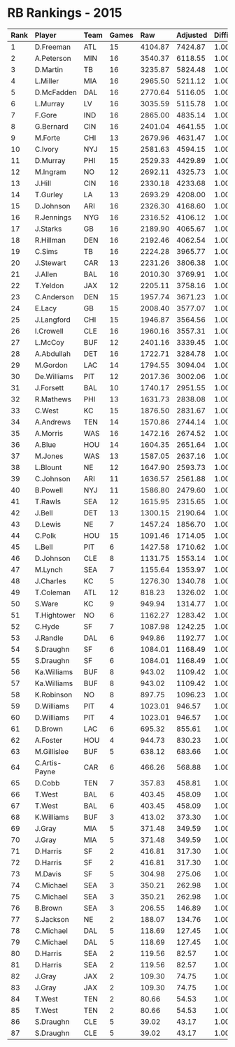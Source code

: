 # RB Rankings - 2015

| Rank | Player        | Team | Games | Raw     | Adjusted | Difficulty | Avg/Game | Typical | Consistency    | Trend    |
| :----| :-------------| :----| :-----| :-------| :--------| :----------| :--------| :-------| :--------------| :--------|
| 1    | D.Freeman     | ATL  | 15    | 4104.87 | 7424.87  | 1.000      | 494.99   | 485.26  | 7/1/7          | +106.9%  |
| 2    | A.Peterson    | MIN  | 16    | 3540.37 | 6118.55  | 1.000      | 382.41   | 383.28  | 9/1/6          | +104.0%  |
| 3    | D.Martin      | TB   | 16    | 3235.87 | 5824.48  | 1.000      | 364.03   | 365.46  | 8/1/7          | +114.2%  |
| 4    | L.Miller      | MIA  | 16    | 2965.50 | 5211.12  | 1.000      | 325.70   | 305.63  | 8/0/8          | +129.5%  |
| 5    | D.McFadden    | DAL  | 16    | 2770.64 | 5116.05  | 1.000      | 319.75   | 331.00  | 9/2/5          | +99.2%   |
| 6    | L.Murray      | LV   | 16    | 3035.59 | 5115.78  | 1.000      | 319.74   | 317.51  | 8/2/6          | +62.6%   |
| 7    | F.Gore        | IND  | 16    | 2865.00 | 4835.14  | 1.000      | 302.20   | 301.98  | 8/0/8          | +75.7%   |
| 8    | G.Bernard     | CIN  | 16    | 2401.04 | 4641.55  | 1.000      | 290.10   | 285.32  | 8/1/7          | +100.6%  |
| 9    | M.Forte       | CHI  | 13    | 2679.96 | 4631.47  | 1.000      | 356.27   | 360.88  | 6/1/6          | +73.5%   |
| 10   | C.Ivory       | NYJ  | 15    | 2581.63 | 4594.15  | 1.000      | 306.28   | 292.76  | 8/0/7          | +96.7%   |
| 11   | D.Murray      | PHI  | 15    | 2529.33 | 4429.89  | 1.000      | 295.33   | 302.58  | 9/0/6          | +161.6%  |
| 12   | M.Ingram      | NO   | 12    | 2692.11 | 4325.73  | 1.000      | 360.48   | 379.58  | 6/2/4          | INACTIVE |
| 13   | J.Hill        | CIN  | 16    | 2330.18 | 4233.68  | 1.000      | 264.61   | 247.83  | 6/0/10         | +109.4%  |
| 14   | T.Gurley      | LA   | 13    | 2693.29 | 4208.00  | 1.000      | 323.69   | 368.16  | 6/2/5          | +103.8%  |
| 15   | D.Johnson     | ARI  | 16    | 2326.30 | 4168.60  | 1.000      | 260.54   | 277.69  | 11/0/5         | +210.8%  |
| 16   | R.Jennings    | NYG  | 16    | 2316.52 | 4106.12  | 1.000      | 256.63   | 245.50  | 5/3/8          | +102.3%  |
| 17   | J.Starks      | GB   | 16    | 2189.90 | 4065.67  | 1.000      | 254.10   | 292.19  | 10/1/5         | +198.1%  |
| 18   | R.Hillman     | DEN  | 16    | 2192.46 | 4062.54  | 1.000      | 253.91   | 254.64  | 7/1/8          | +94.2%   |
| 19   | C.Sims        | TB   | 16    | 2224.28 | 3965.77  | 1.000      | 247.86   | 244.39  | 8/1/7          | +76.3%   |
| 20   | J.Stewart     | CAR  | 13    | 2231.26 | 3806.38  | 1.000      | 292.80   | 293.57  | 6/0/7          | INACTIVE |
| 21   | J.Allen       | BAL  | 16    | 2010.30 | 3769.91  | 1.000      | 235.62   | 229.49  | 9/1/6          | +387.6%  |
| 22   | T.Yeldon      | JAX  | 12    | 2205.11 | 3758.16  | 1.000      | 313.18   | 335.48  | 7/2/3          | INACTIVE |
| 23   | C.Anderson    | DEN  | 15    | 1957.74 | 3671.23  | 1.000      | 244.75   | 230.71  | 8/0/7          | +176.1%  |
| 24   | E.Lacy        | GB   | 15    | 2008.40 | 3577.07  | 1.000      | 238.47   | 218.15  | 7/0/8          | +272.7%  |
| 25   | J.Langford    | CHI  | 15    | 1946.87 | 3564.56  | 1.000      | 237.64   | 182.91  | 6/1/8          | +300.8%  |
| 26   | I.Crowell     | CLE  | 16    | 1960.16 | 3557.31  | 1.000      | 222.33   | 257.85  | 11/0/5         | +164.1%  |
| 27   | L.McCoy       | BUF  | 12    | 2401.16 | 3339.45  | 1.000      | 278.29   | 296.50  | 6/3/3          | +92.7%   |
| 28   | A.Abdullah    | DET  | 16    | 1722.71 | 3284.78  | 1.000      | 205.30   | 214.20  | 9/2/5          | +152.4%  |
| 29   | M.Gordon      | LAC  | 14    | 1794.55 | 3094.04  | 1.000      | 221.00   | 223.60  | 7/2/5          | +116.8%  |
| 30   | De.Williams   | PIT  | 12    | 2017.36 | 3002.06  | 1.000      | 250.17   | 250.17  | None/None/None | None     |
| 31   | J.Forsett     | BAL  | 10    | 1740.17 | 2951.55  | 1.000      | 295.16   | 289.14  | 5/0/5          | INACTIVE |
| 32   | R.Mathews     | PHI  | 13    | 1631.73 | 2838.08  | 1.000      | 218.31   | 217.80  | 6/2/5          | +175.4%  |
| 33   | C.West        | KC   | 15    | 1876.50 | 2831.67  | 1.000      | 188.78   | 199.79  | 11/0/4         | +394.9%  |
| 34   | A.Andrews     | TEN  | 14    | 1570.86 | 2744.14  | 1.000      | 196.01   | 187.43  | 6/0/8          | +210.5%  |
| 35   | A.Morris      | WAS  | 16    | 1472.16 | 2674.52  | 1.000      | 167.16   | 160.49  | 6/1/9          | +173.4%  |
| 36   | A.Blue        | HOU  | 14    | 1604.35 | 2651.64  | 1.000      | 189.40   | 181.33  | 8/0/6          | +260.4%  |
| 37   | M.Jones       | WAS  | 13    | 1587.05 | 2637.16  | 1.000      | 202.86   | 201.65  | 7/1/5          | +192.5%  |
| 38   | L.Blount      | NE   | 12    | 1647.90 | 2593.73  | 1.000      | 216.14   | 244.30  | 8/0/4          | INACTIVE |
| 39   | C.Johnson     | ARI  | 11    | 1636.57 | 2561.88  | 1.000      | 232.90   | 215.13  | 5/0/6          | INACTIVE |
| 40   | B.Powell      | NYJ  | 11    | 1586.80 | 2479.60  | 1.000      | 225.42   | 208.99  | 3/1/7          | +150.3%  |
| 41   | T.Rawls       | SEA  | 12    | 1615.95 | 2315.65  | 1.000      | 192.97   | 204.32  | 8/0/4          | INACTIVE |
| 42   | J.Bell        | DET  | 13    | 1300.15 | 2190.64  | 1.000      | 168.51   | 155.36  | 5/1/7          | +74.3%   |
| 43   | D.Lewis       | NE   | 7     | 1457.24 | 1856.70  | 1.000      | 265.24   | 235.99  | 2/0/5          | INACTIVE |
| 44   | C.Polk        | HOU  | 15    | 1091.46 | 1714.05  | 1.000      | 114.27   | 107.42  | 10/0/5         | +265.1%  |
| 45   | L.Bell        | PIT  | 6     | 1427.58 | 1710.62  | 1.000      | 285.10   | 290.82  | 3/0/3          | INACTIVE |
| 46   | D.Johnson     | CLE  | 8     | 1131.75 | 1553.14  | 1.000      | 194.14   | 179.21  | 4/0/4          | INACTIVE |
| 47   | M.Lynch       | SEA  | 7     | 1155.64 | 1353.97  | 1.000      | 193.42   | 201.44  | 3/0/4          | INACTIVE |
| 48   | J.Charles     | KC   | 5     | 1276.30 | 1340.78  | 1.000      | 268.16   | 269.50  | 1/3/1          | INACTIVE |
| 49   | T.Coleman     | ATL  | 12    | 818.23  | 1326.02  | 1.000      | 110.50   | 133.98  | 8/0/4          | +393.8%  |
| 50   | S.Ware        | KC   | 9     | 949.94  | 1314.77  | 1.000      | 146.09   | 133.94  | 5/0/4          | +601.5%  |
| 51   | T.Hightower   | NO   | 6     | 1162.27 | 1283.42  | 1.000      | 213.90   | 198.57  | 3/0/3          | +354.2%  |
| 52   | C.Hyde        | SF   | 7     | 1087.98 | 1242.25  | 1.000      | 177.46   | 166.54  | 4/0/3          | INACTIVE |
| 53   | J.Randle      | DAL  | 6     | 949.86  | 1192.77  | 1.000      | 198.80   | 202.33  | 4/0/2          | INACTIVE |
| 54   | S.Draughn     | SF   | 6     | 1084.01 | 1168.49  | 1.000      | 194.75   | 122.45  | 7/0/4          | +2217.9% |
| 55   | S.Draughn     | SF   | 6     | 1084.01 | 1168.49  | 1.000      | 194.75   | 122.45  | 7/0/4          | +2217.9% |
| 56   | Ka.Williams   | BUF  | 8     | 943.02  | 1109.42  | 1.000      | 138.68   | 134.79  | 5/1/5          | +246.2%  |
| 57   | Ka.Williams   | BUF  | 8     | 943.02  | 1109.42  | 1.000      | 138.68   | 134.79  | 5/1/5          | +246.2%  |
| 58   | K.Robinson    | NO   | 8     | 897.75  | 1096.23  | 1.000      | 137.03   | 140.82  | 4/0/4          | INACTIVE |
| 59   | D.Williams    | PIT  | 4     | 1023.01 | 946.57   | 1.000      | 236.64   | 165.20  | 8/0/8          | +524.6%  |
| 60   | D.Williams    | PIT  | 4     | 1023.01 | 946.57   | 1.000      | 236.64   | 165.20  | 8/0/8          | +524.6%  |
| 61   | D.Brown       | LAC  | 6     | 695.32  | 855.61   | 1.000      | 142.60   | 133.24  | 3/0/3          | +333.8%  |
| 62   | A.Foster      | HOU  | 4     | 944.73  | 830.23   | 1.000      | 207.56   | 250.78  | 2/1/1          | INACTIVE |
| 63   | M.Gillislee   | BUF  | 5     | 638.12  | 683.66   | 1.000      | 136.73   | 124.18  | 2/1/2          | N/A      |
| 64   | C.Artis-Payne | CAR  | 6     | 466.26  | 568.88   | 1.000      | 94.81    | 98.07   | 3/0/3          | +630.7%  |
| 65   | D.Cobb        | TEN  | 7     | 357.83  | 458.81   | 1.000      | 65.54    | 64.45   | 5/0/2          | +566.4%  |
| 66   | T.West        | BAL  | 6     | 403.45  | 458.09   | 1.000      | 76.35    | 54.76   | 6/0/2          | +104.3%  |
| 67   | T.West        | BAL  | 6     | 403.45  | 458.09   | 1.000      | 76.35    | 54.76   | 6/0/2          | +104.3%  |
| 68   | K.Williams    | BUF  | 3     | 413.02  | 373.30   | 1.000      | 124.43   | 124.43  | None/None/None | None     |
| 69   | J.Gray        | MIA  | 5     | 371.48  | 349.59   | 1.000      | 69.92    | 64.24   | 2/0/5          | +132.7%  |
| 70   | J.Gray        | MIA  | 5     | 371.48  | 349.59   | 1.000      | 69.92    | 64.24   | 2/0/5          | +132.7%  |
| 71   | D.Harris      | SF   | 2     | 416.81  | 317.30   | 1.000      | 158.65   | 150.06  | 3/0/1          | N/A      |
| 72   | D.Harris      | SF   | 2     | 416.81  | 317.30   | 1.000      | 158.65   | 150.06  | 3/0/1          | N/A      |
| 73   | M.Davis       | SF   | 5     | 304.98  | 275.06   | 1.000      | 55.01    | 54.28   | 2/1/2          | N/A      |
| 74   | C.Michael     | SEA  | 3     | 350.21  | 262.98   | 1.000      | 87.66    | 64.28   | 6/0/2          | +408.1%  |
| 75   | C.Michael     | SEA  | 3     | 350.21  | 262.98   | 1.000      | 87.66    | 64.28   | 6/0/2          | +408.1%  |
| 76   | B.Brown       | SEA  | 3     | 206.55  | 146.89   | 1.000      | 48.96    | 48.96   | 2/0/1          | N/A      |
| 77   | S.Jackson     | NE   | 2     | 188.07  | 134.76   | 1.000      | 67.38    | 67.38   | 1/0/1          | N/A      |
| 78   | C.Michael     | DAL  | 5     | 118.69  | 127.45   | 1.000      | 25.49    | 64.28   | 6/0/2          | +408.1%  |
| 79   | C.Michael     | DAL  | 5     | 118.69  | 127.45   | 1.000      | 25.49    | 64.28   | 6/0/2          | +408.1%  |
| 80   | D.Harris      | SEA  | 2     | 119.56  | 82.57    | 1.000      | 41.29    | 150.06  | 3/0/1          | N/A      |
| 81   | D.Harris      | SEA  | 2     | 119.56  | 82.57    | 1.000      | 41.29    | 150.06  | 3/0/1          | N/A      |
| 82   | J.Gray        | JAX  | 2     | 109.30  | 74.75    | 1.000      | 37.38    | 64.24   | 2/0/5          | +132.7%  |
| 83   | J.Gray        | JAX  | 2     | 109.30  | 74.75    | 1.000      | 37.38    | 64.24   | 2/0/5          | +132.7%  |
| 84   | T.West        | TEN  | 2     | 80.66   | 54.53    | 1.000      | 27.26    | 54.76   | 6/0/2          | +104.3%  |
| 85   | T.West        | TEN  | 2     | 80.66   | 54.53    | 1.000      | 27.26    | 54.76   | 6/0/2          | +104.3%  |
| 86   | S.Draughn     | CLE  | 5     | 39.02   | 43.17    | 1.000      | 8.63     | 122.45  | 7/0/4          | +2217.9% |
| 87   | S.Draughn     | CLE  | 5     | 39.02   | 43.17    | 1.000      | 8.63     | 122.45  | 7/0/4          | +2217.9% |

